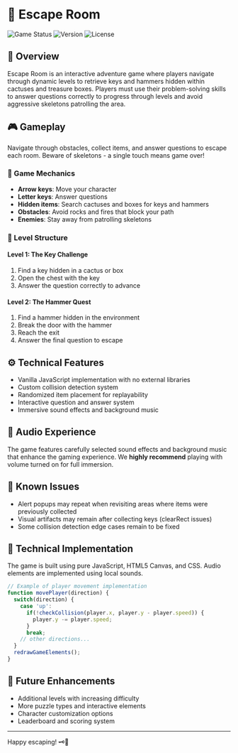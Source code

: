 # 🚪 Escape Room

![Game Status](https://img.shields.io/badge/status-in%20development-yellow)
![Version](https://img.shields.io/badge/version-1.0.0-blue)
![License](https://img.shields.io/badge/license-MIT-green)

## 📖 Overview

Escape Room is an interactive adventure game where players navigate through dynamic levels to retrieve keys and hammers hidden within cactuses and treasure boxes. Players must use their problem-solving skills to answer questions correctly to progress through levels and avoid aggressive skeletons patrolling the area.

## 🎮 Gameplay

Navigate through obstacles, collect items, and answer questions to escape each room. Beware of skeletons - a single touch means game over!

### 🎯 Game Mechanics

- **Arrow keys**: Move your character
- **Letter keys**: Answer questions
- **Hidden items**: Search cactuses and boxes for keys and hammers
- **Obstacles**: Avoid rocks and fires that block your path
- **Enemies**: Stay away from patrolling skeletons

### 🌵 Level Structure

#### Level 1: The Key Challenge
1. Find a key hidden in a cactus or box
2. Open the chest with the key
3. Answer the question correctly to advance

#### Level 2: The Hammer Quest
1. Find a hammer hidden in the environment
2. Break the door with the hammer
3. Reach the exit
4. Answer the final question to escape

## ⚙️ Technical Features

- Vanilla JavaScript implementation with no external libraries
- Custom collision detection system
- Randomized item placement for replayability
- Interactive question and answer system
- Immersive sound effects and background music

## 🎵 Audio Experience

The game features carefully selected sound effects and background music that enhance the gaming experience. We **highly recommend** playing with volume turned on for full immersion.

## 🐞 Known Issues

- Alert popups may repeat when revisiting areas where items were previously collected
- Visual artifacts may remain after collecting keys (clearRect issues)
- Some collision detection edge cases remain to be fixed

## 🔧 Technical Implementation

The game is built using pure JavaScript, HTML5 Canvas, and CSS. Audio elements are implemented using local sounds.

```javascript
// Example of player movement implementation
function movePlayer(direction) {
  switch(direction) {
    case 'up':
      if(!checkCollision(player.x, player.y - player.speed)) {
        player.y -= player.speed;
      }
      break;
    // other directions...
  }
  redrawGameElements();
}
```

## 🚀 Future Enhancements

- Additional levels with increasing difficulty
- More puzzle types and interactive elements
- Character customization options
- Leaderboard and scoring system

---

Happy escaping! 🗝️🔨
